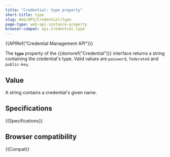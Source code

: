```yaml
---
title: "Credential: type property"
short-title: type
slug: Web/API/Credential/type
page-type: web-api-instance-property
browser-compat: api.Credential.type
---
```


{{APIRef("Credential Management API")}}

The **`type`** property of the
{{domxref("Credential")}} interface returns a string containing the
credential's type. Valid values are `password`, `federated` and
`public-key`.

## Value

A string contains a credential's given name.

## Specifications

{{Specifications}}

## Browser compatibility

{{Compat}}
